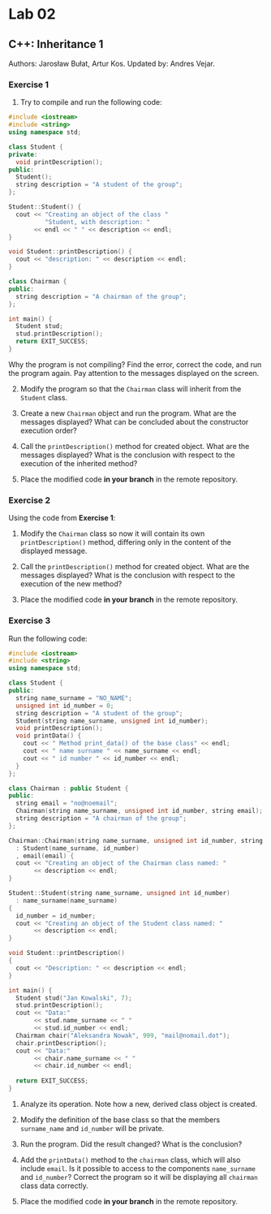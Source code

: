 # Lab 02 
## C++: Inheritance 1
Authors: Jarosław Bułat, Artur Kos. Updated by: Andres Vejar.


### Exercise 1
1. Try to compile and run the following code:
```cpp
#include <iostream>
#include <string>
using namespace std;

class Student {
private:
  void printDescription();
public:
  Student();
  string description = "A student of the group";
};

Student::Student() {
  cout << "Creating an object of the class "
          "Student, with description: "
       << endl << " " << description << endl;
}

void Student::printDescription() {
  cout << "description: " << description << endl;
}

class Chairman {
public:
  string description = "A chairman of the group";
};

int main() {
  Student stud;
  stud.printDescription();
  return EXIT_SUCCESS;
}
```

Why the program is not compiling? Find the error, correct the code, and run
the program again. Pay attention to the messages displayed on the screen.


2. Modify the program so that the `Chairman` class will inherit from the
`Student` class.

3. Create a new `Chairman` object and run the program.  What are the
messages displayed?  What can be concluded about the constructor execution
order?

4. Call the `printDescription()` method for created object. What are the
messages displayed?  What is the conclusion with respect to the execution
of the inherited method?

5. Place the modified code **in your branch** in the remote repository.


### Exercise 2
Using the code from **Exercise 1**: 

1. Modify the `Chairman` class so now it will contain its own
`printDescription()` method, differing only in the content of the
displayed message.

2. Call the `printDescription()` method for created object.  What are the
messages displayed?  What is the conclusion with respect to the execution
of the new method?

3. Place the modified code **in your branch** in the remote repository.

### Exercise 3
Run the following code:

```cpp
#include <iostream>
#include <string>
using namespace std;

class Student {
public:
  string name_surname = "NO_NAME";
  unsigned int id_number = 0;
  string description = "A student of the group";
  Student(string name_surname, unsigned int id_number);
  void printDescription();
  void printData() {
    cout << " Method print_data() of the base class" << endl;
    cout << " name surname " << name_surname << endl;
    cout << " id number " << id_number << endl;
  }
};

class Chairman : public Student {
public:
  string email = "no@noemail";
  Chairman(string name_surname, unsigned int id_number, string email);
  string description = "A chairman of the group";
};

Chairman::Chairman(string name_surname, unsigned int id_number, string email)
  : Student(name_surname, id_number)
  , email(email) {
  cout << "Creating an object of the Chairman class named: "
       << description << endl;
}

Student::Student(string name_surname, unsigned int id_number)
  : name_surname(name_surname)
{
  id_number = id_number;
  cout << "Creating an object of the Student class named: "
       << description << endl;
}

void Student::printDescription()
{
  cout << "Description: " << description << endl;
}

int main() {
  Student stud("Jan Kowalski", 7);
  stud.printDescription();
  cout << "Data:"
       << stud.name_surname << " "
       << stud.id_number << endl;
  Chairman chair("Aleksandra Nowak", 999, "mail@nomail.dot");
  chair.printDescription();
  cout << "Data:"
       << chair.name_surname << " "
       << chair.id_number << endl;
       
  return EXIT_SUCCESS;
}
```
1. Analyze its operation. Note how a new, derived class object is created.
2. Modify the definition of the base class so that the members
`surname_name` and `id_number` will be private.
3. Run the program. Did the result changed? What is the conclusion?

4. Add the `printData()` method to the `chairman` class, which will also
include `email`. Is it possible to access to the components `name_surname` and
`id_number`? Correct the program so it will be displaying all `chairman`
class data correctly.

5. Place the modified code **in your branch** in the remote repository.
